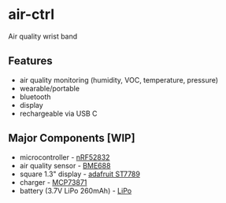# air-ctrl
Air quality wrist band

## Features
- air quality monitoring (humidity, VOC, temperature, pressure)
- wearable/portable
- bluetooth
- display
- rechargeable via USB C

## Major Components [WIP]

- microcontroller - [nRF52832](https://docs.nordicsemi.com/bundle/ps_nrf52832/page/nrf52832_ps.html)
- air quality sensor - [BME688](https://www.bosch-sensortec.com/products/environmental-sensors/gas-sensors/bme688/)
- square 1.3" display - [adafruit ST7789](https://www.adafruit.com/product/4520?srsltid=AfmBOopb3L6-JVpHsJtGjcLOjbFqsxIhIz7rKSSxd-vAnL6zTWeo4vo7)
- charger - [MCP73871](https://www.microchip.com/en-us/product/mcp73871)
- battery (3.7V LiPo 260mAh) - [LiPo](https://www.electrokit.com/batteri-lipo-3.7v-260mah?gad_source=1&gad_campaignid=17338847491&gbraid=0AAAAAD_OrGP2hAH1Jn-DiUD2DyVcpmYYR&gclid=CjwKCAjwi4PHBhA-EiwAnjTHuWPAu0anlTMyBGGmwHxT0MpQQZ9i0WEkpmb1xTjWcHC8QoYoGGztixoCLqEQAvD_BwE)
